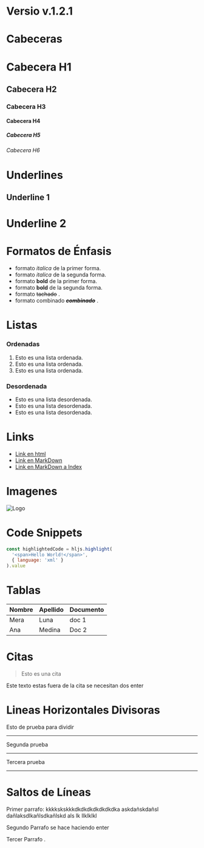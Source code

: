
# Versio v.1.2.1
# Cabeceras
# Cabecera H1
## Cabecera H2
### Cabecera H3
#### Cabecera H4
##### Cabecera H5
###### Cabecera H6


# Underlines

Underline 1
-----------

Underline 2
==========










# Formatos de Énfasis

- formato *italica* de la primer forma.
- formato _italica_ de la segunda forma.
- formato **bold** de la primer forma.
- formato __bold__ de la segunda forma.
- formato ~~tachado~~ .
- formato combinado _**~~combinado~~**_ .

# Listas
### Ordenadas
1. Esto es una lista ordenada.
2. Esto es una lista ordenada.
2. Esto es una lista ordenada.

### Desordenada
 - Esto es una lista desordenada.
- Esto es una lista desordenada.
- Esto es una lista desordenada.

# Links
- <a href="http://www.google.com">Link en html</a>
- [Link en MarkDown](http://www.google.com)
- [Link en MarkDown a Index](index.html)

# Imagenes
![Logo](https://th.bing.com/th/id/R.f86b3cddf360a229e9abb71468c851a9?rik=XW4C5OUhUEHl4w&pid=ImgRaw&r=0)

















# Code Snippets
```JavaScript
const highlightedCode = hljs.highlight(
  '<span>Hello World!</span>',
  { language: 'xml' }
).value
```



# Tablas
| Nombre | Apellido | Documento |
| ------ | -------- | --------- |
| Mera   | Luna     | doc 1 |
| Ana | Medina | Doc 2 |


# Citas
> Esto es una cita

Este texto estas fuera de la cita se necesitan dos enter

# Lineas Horizontales Divisoras

Esto de prueba para dividir

---

Segunda prueba

***

Tercera prueba
___

# Saltos de Líneas

Primer parrafo: kkkkskskkkdkdkdkdkdkdkdka askdañskdañsl dañlaksdlkañlsdkañlskd als lk llklklkl

Segundo Parrafo se hace haciendo enter

Tercer Parrafo
.


